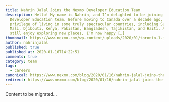 ```yaml
---
title: Nahrin Jalal Joins the Nexmo Developer Education Team
description: Hello! My name is Nahrin, and I’m delighted to be joining the Nexmo
  Developer Education team. Before moving to Canada over a decade ago, I had the
  privilege of living in some truly spectacular countries, including Sudan,
  Mali, Djibouti, Kenya, Pakistan, Bangladesh, Tajikistan, and Haiti. Although I
  still enjoy exploring new places, I’m now happy […]
thumbnail: https://www.nexmo.com/wp-content/uploads/2020/01/toronto-1.jpg
author: nahrinjalal
published: true
published_at: 2020-01-16T14:22:51
comments: true
category: team
tags:
  - careers
canonical: https://www.nexmo.com/blog/2020/01/16/nahrin-jalal-joins-the-nexmo-developer-education-team-dr
redirect: https://www.nexmo.com/blog/2020/01/16/nahrin-jalal-joins-the-nexmo-developer-education-team-dr
---
```

Content to be migrated...